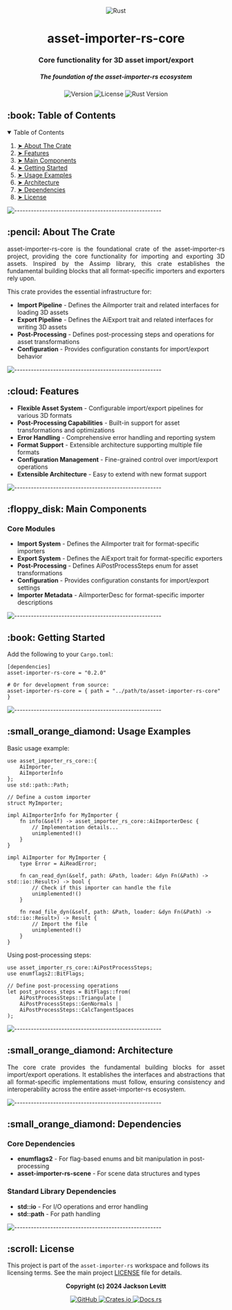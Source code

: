 <p align="center"> 
  <img src="https://img.shields.io/badge/Rust-000000?style=for-the-badge&logo=rust&logoColor=white" alt="Rust">
</p>
<h1 align="center"> asset-importer-rs-core </h1>
<h3 align="center"> Core functionality for 3D asset import/export </h3>
<h5 align="center"> The foundation of the asset-importer-rs ecosystem </h5>

<p align="center"> 
  <img src="https://img.shields.io/badge/Version-0.3.0-blue?style=for-the-badge" alt="Version">
  <img src="https://img.shields.io/badge/License-MIT-green?style=for-the-badge" alt="License">
  <img src="https://img.shields.io/badge/Rust-1.70+-orange?style=for-the-badge" alt="Rust Version">
</p>

<!-- TABLE OF CONTENTS -->
<h2 id="table-of-contents"> :book: Table of Contents</h2>

<details open="open">
  <summary>Table of Contents</summary>
  <ol>
    <li><a href="#about-the-crate"> ➤ About The Crate</a></li>
    <li><a href="#features"> ➤ Features</a></li>
    <li><a href="#main-components"> ➤ Main Components</a></li>
    <li><a href="#getting-started"> ➤ Getting Started</a></li>
    <li><a href="#usage-examples"> ➤ Usage Examples</a></li>
    <li><a href="#architecture"> ➤ Architecture</a></li>
    <li><a href="#dependencies"> ➤ Dependencies</a></li>
    <li><a href="#license"> ➤ License</a></li>
  </ol>
</details>

![-----------------------------------------------------](https://raw.githubusercontent.com/andreasbm/readme/master/assets/lines/cloudy.png)

<!-- ABOUT THE CRATE -->
<h2 id="about-the-crate"> :pencil: About The Crate</h2>

<p align="justify"> 
  asset-importer-rs-core is the foundational crate of the asset-importer-rs project, providing the core functionality for importing and exporting 3D assets. Inspired by the Assimp library, this crate establishes the fundamental building blocks that all format-specific importers and exporters rely upon.
</p>

<p align="justify">
  This crate provides the essential infrastructure for:
</p>

<ul>
  <li><b>Import Pipeline</b> - Defines the AiImporter trait and related interfaces for loading 3D assets</li>
  <li><b>Export Pipeline</b> - Defines the AiExport trait and related interfaces for writing 3D assets</li>
  <li><b>Post-Processing</b> - Defines post-processing steps and operations for asset transformations</li>
  <li><b>Configuration</b> - Provides configuration constants for import/export behavior</li>
</ul>

![-----------------------------------------------------](https://raw.githubusercontent.com/andreasbm/readme/master/assets/lines/cloudy.png)

<!-- FEATURES -->
<h2 id="features"> :cloud: Features</h2>

<ul>
  <li><b>Flexible Asset System</b> - Configurable import/export pipelines for various 3D formats</li>
  <li><b>Post-Processing Capabilities</b> - Built-in support for asset transformations and optimizations</li>
  <li><b>Error Handling</b> - Comprehensive error handling and reporting system</li>
  <li><b>Format Support</b> - Extensible architecture supporting multiple file formats</li>
  <li><b>Configuration Management</b> - Fine-grained control over import/export operations</li>
  <li><b>Extensible Architecture</b> - Easy to extend with new format support</li>
</ul>

![-----------------------------------------------------](https://raw.githubusercontent.com/andreasbm/readme/master/assets/lines/cloudy.png)

<!-- MAIN COMPONENTS -->
<h2 id="main-components"> :floppy_disk: Main Components</h2>

<h3>Core Modules</h3>
<ul>
  <li><b>Import System</b> - Defines the AiImporter trait for format-specific importers</li>
  <li><b>Export System</b> - Defines the AiExport trait for format-specific exporters</li>
  <li><b>Post-Processing</b> - Defines AiPostProcessSteps enum for asset transformations</li>
  <li><b>Configuration</b> - Provides configuration constants for import/export settings</li>
  <li><b>Importer Metadata</b> - AiImporterDesc for format-specific importer descriptions</li>
</ul>

![-----------------------------------------------------](https://raw.githubusercontent.com/andreasbm/readme/master/assets/lines/cloudy.png)

<!-- GETTING STARTED -->
<h2 id="getting-started"> :book: Getting Started</h2>

<p>Add the following to your <code>Cargo.toml</code>:</p>

<pre><code>[dependencies]
asset-importer-rs-core = "0.2.0"

# Or for development from source:
asset-importer-rs-core = { path = "../path/to/asset-importer-rs-core" }
</code></pre>

![-----------------------------------------------------](https://raw.githubusercontent.com/andreasbm/readme/master/assets/lines/cloudy.png)

<!-- USAGE EXAMPLES -->
<h2 id="usage-examples"> :small_orange_diamond: Usage Examples</h2>

<p>Basic usage example:</p>

<pre><code>use asset_importer_rs_core::{
    AiImporter,
    AiImporterInfo
};
use std::path::Path;

// Define a custom importer
struct MyImporter;

impl AiImporterInfo for MyImporter {
    fn info(&self) -> asset_importer_rs_core::AiImporterDesc {
        // Implementation details...
        unimplemented!()
    }
}

impl AiImporter for MyImporter {
    type Error = AiReadError;
    
    fn can_read_dyn(&self, path: &Path, loader: &dyn Fn(&Path) -> std::io::Result<Box<dyn asset_importer_rs_core::ReadSeek>>) -> bool {
        // Check if this importer can handle the file
        unimplemented!()
    }
    
    fn read_file_dyn(&self, path: &Path, loader: &dyn Fn(&Path) -> std::io::Result<Box<dyn asset_importer_rs_core::ReadSeek>>) -> Result<asset_importer_rs_scene::AiScene, Self::Error> {
        // Import the file
        unimplemented!()
    }
}
</code></pre>

<p>Using post-processing steps:</p>

<pre><code>use asset_importer_rs_core::AiPostProcessSteps;
use enumflags2::BitFlags;

// Define post-processing operations
let post_process_steps = BitFlags::from(
    AiPostProcessSteps::Triangulate | 
    AiPostProcessSteps::GenNormals |
    AiPostProcessSteps::CalcTangentSpaces
);
</code></pre>

![-----------------------------------------------------](https://raw.githubusercontent.com/andreasbm/readme/master/assets/lines/cloudy.png)

<!-- ARCHITECTURE -->
<h2 id="architecture"> :small_orange_diamond: Architecture</h2>

<p align="justify"> 
  The core crate provides the fundamental building blocks for asset import/export operations. It establishes the interfaces and abstractions that all format-specific implementations must follow, ensuring consistency and interoperability across the entire asset-importer-rs ecosystem.
</p>


![-----------------------------------------------------](https://raw.githubusercontent.com/andreasbm/readme/master/assets/lines/cloudy.png)

<!-- DEPENDENCIES -->
<h2 id="dependencies"> :small_orange_diamond: Dependencies</h2>

<h3>Core Dependencies</h3>
<ul>
  <li><b>enumflags2</b> - For flag-based enums and bit manipulation in post-processing</li>
  <li><b>asset-importer-rs-scene</b> - For scene data structures and types</li>
</ul>

<h3>Standard Library Dependencies</h3>
<ul>
  <li><b>std::io</b> - For I/O operations and error handling</li>
  <li><b>std::path</b> - For path handling</li>
</ul>

![-----------------------------------------------------](https://raw.githubusercontent.com/andreasbm/readme/master/assets/lines/cloudy.png)

<!-- LICENSE -->
<h2 id="license"> :scroll: License</h2>

<p>This project is part of the <code>asset-importer-rs</code> workspace and follows its licensing terms. See the main project <a href="../../LICENSE">LICENSE</a> file for details.</p>

<p align="center"> 
  <strong>Copyright (c) 2024 Jackson Levitt</strong>
</p>

<p align="center">
  <a href="https://github.com/crazyjackel/asset-importer-rs">
    <img src="https://img.shields.io/badge/GitHub-100000?style=for-the-badge&logo=github&logoColor=white" alt="GitHub">
  </a>
  <a href="https://crates.io/crates/asset-importer-rs-core">
    <img src="https://img.shields.io/badge/Crates.io-000000?style=for-the-badge&logo=rust&logoColor=white" alt="Crates.io">
  </a>
  <a href="https://docs.rs/asset-importer-rs-core">
    <img src="https://img.shields.io/badge/Docs.rs-000000?style=for-the-badge&logo=rust&logoColor=white" alt="Docs.rs">
  </a>
</p>
